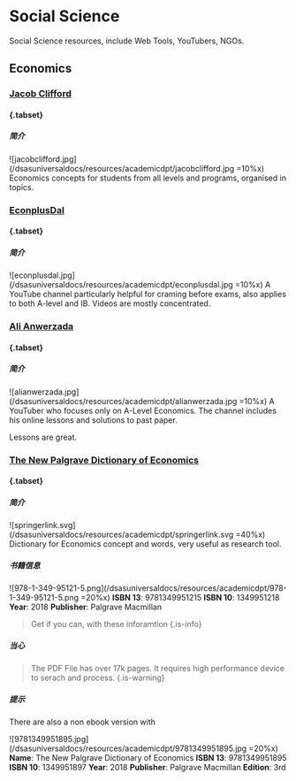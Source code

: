 # Social Science

Social Science resources, include Web Tools, YouTubers, NGOs.

## Economics

### [Jacob Clifford](https://www.youtube.com/c/ACDCLeadership)

#### {.tabset}

##### 简介

![jacobclifford.jpg](/dsasuniversaldocs/resources/academicdpt/jacobclifford.jpg =10%x)
Economics concepts for students from all levels and programs, organised in topics.

### [EconplusDal](https://www.youtube.com/c/EconplusDal1)

#### {.tabset}

##### 简介

![econplusdal.jpg](/dsasuniversaldocs/resources/academicdpt/econplusdal.jpg =10%x)
A YouTube channel particularly helpful for craming before exams, also applies to both A-level and IB. Videos are mostly concentrated. 

### [Ali Anwerzada](https://www.youtube.com/channel/UCYnCkdiFJgxJ7BW9XN7m6Cw/playlists)

#### {.tabset}

##### 简介

![alianwerzada.jpg](/dsasuniversaldocs/resources/academicdpt/alianwerzada.jpg =10%x)
A YouTuber who focuses only on A-Level Economics. The channel includes his online lessons and solutions to past paper. 

Lessons are great.

### [The New Palgrave Dictionary of Economics](https://link.springer.com/referencework/10.1057/978-1-349-95121-5#springerlink-search)

#### {.tabset}

##### 简介

![springerlink.svg](/dsasuniversaldocs/resources/academicdpt/springerlink.svg =40%x)
Dictionary for Economics concept and words, very useful as research tool.

##### 书籍信息

![978-1-349-95121-5.png](/dsasuniversaldocs/resources/academicdpt/978-1-349-95121-5.png =20%x)
**ISBN 13**: 9781349951215
**ISBN 10**: 1349951218
**Year**: 2018
**Publisher**: Palgrave Macmillan

> Get if you can, with these inforamtion
{.is-info}

##### 当心

> The PDF File has over 17k pages.
> It requires high performance device to serach and process.
{.is-warning}


##### 提示

There are also a non ebook version with

![9781349951895.jpg](/dsasuniversaldocs/resources/academicdpt/9781349951895.jpg =20%x)
**Name**: The New Palgrave Dictionary of Economics
**ISBN 13**: 9781349951895
**ISBN 10**: 1349951897
**Year**: 2018
**Publisher**: Palgrave Macmillan
**Edition**: 3rd
